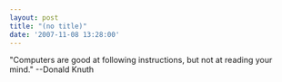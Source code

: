 ```yaml
---
layout: post
title: "(no title)"
date: '2007-11-08 13:28:00'
---
```


"Computers are good at following instructions, but not at reading your mind." --Donald Knuth